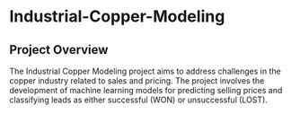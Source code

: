 # Industrial-Copper-Modeling

## Project Overview
The Industrial Copper Modeling project aims to address challenges in the copper industry related to sales and pricing. The project involves the development of machine learning models for predicting selling prices and classifying leads as either successful (WON) or unsuccessful (LOST).
